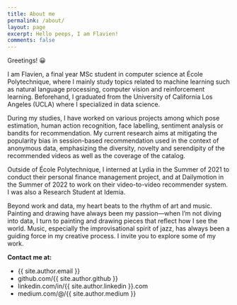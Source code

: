 ```yaml
---
title: About me
permalink: /about/
layout: page
excerpt: Hello peeps, I am Flavien!
comments: false
---
```


<p>Greetings! 😀</p>
<p>
I am Flavien, a final year MSc student in computer science at École Polytechnique, where I mainly study topics related to machine learning such as natural language processing, computer vision and reinforcement learning. Beforehand, I graduated from the University of California Los Angeles (UCLA) where I specialized in data science.
</p>
<p>
During my studies, I have worked on various projects among which pose estimation, human action recognition, face labelling, sentiment analysis or bandits for recommendation. My current research aims at mitigating the popularity bias in session-based recommendation used in the context of anonymous data, emphasizing the diversity, novelty and serendipity of the recommended videos as well as the coverage of the catalog.
</p>
<p>
Outside of École Polytechnique, I interned at Lydia in the Summer of 2021 to conduct their personal finance management project, and at Dailymotion in the Summer of 2022 to work on their video-to-video recommender system. I was also a Research Student at Idemia.
</p>
<p>
Beyond work and data, my heart beats to the rhythm of art and music. Painting and drawing have always been my passion—when I’m not diving into data, I turn to painting and drawing pieces that reflect how I see the world. Music, especially the improvisational spirit of jazz, has always been a guiding force in my creative process. I invite you to explore some of my work.
</p>
  
**Contact me at:**

- {{ site.author.email }}
- github.com/{{ site.author.github }}
- linkedin.com/in/{{ site.author.linkedin }}.com
- medium.com/@/{{ site.author.medium }}
